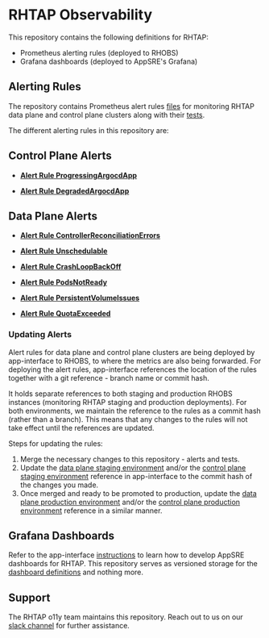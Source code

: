 # RHTAP Observability 

This repository contains the following definitions for RHTAP:
  * Prometheus alerting rules (deployed to RHOBS)
  * Grafana dashboards (deployed to AppSRE's Grafana)

## Alerting Rules

The repository contains Prometheus alert rules [files](rhobs/alerting) for monitoring
RHTAP data plane and control plane clusters along with their [tests](test/promql).


The different alerting rules in this repository are:

## Control Plane Alerts

* [**Alert Rule ProgressingArgocdApp**](https://gitlab.cee.redhat.com/rhtap/docs/sop/-/blob/main/o11y/alert-rule-ProgressingArgocdApp.md)

* [**Alert Rule DegradedArgocdApp**](https://gitlab.cee.redhat.com/rhtap/docs/sop/-/blob/main/o11y/alert-rule-degradedArgocdApp.md)

## Data Plane Alerts

* [**Alert Rule ControllerReconciliationErrors**](https://gitlab.cee.redhat.com/rhtap/docs/sop/-/blob/main/o11y/alert-rule-controllerReconciliationErrors.md?ref_type=heads)

* [**Alert Rule Unschedulable**](https://gitlab.cee.redhat.com/rhtap/docs/sop/-/blob/main/o11y/alert-rule-unschedualablePods.md)

* [**Alert Rule CrashLoopBackOff**](https://gitlab.cee.redhat.com/rhtap/docs/sop/-/blob/main/o11y/alert-rule-crashLoopBackOff.md?ref_type=heads)

* [**Alert Rule PodsNotReady**](https://gitlab.cee.redhat.com/rhtap/docs/sop/-/blob/main/o11y/alert-rule-PodsNotReady.md?ref_type=heads)

* [**Alert Rule PersistentVolumeIssues**](https://gitlab.cee.redhat.com/rhtap/docs/sop/-/blob/main/o11y/alert-rule-pesistentVolumeIssues.md?ref_type=heads)

* [**Alert Rule QuotaExceeded**](https://gitlab.cee.redhat.com/rhtap/docs/sop/-/blob/main/o11y/alert-rule-QuotaExceeded.md)

### Updating Alerts

Alert rules for data plane and control plane clusters are being deployed by app-interface 
to RHOBS, to where the metrics are also being forwarded. For deploying the 
alert rules, app-interface references the location of the rules together with a git 
reference - branch name or commit hash.

It holds separate references to both staging and production RHOBS instances (monitoring
RHTAP staging and production deployments). For both environments, we maintain the
reference to the rules as a commit hash (rather than a branch). This means that any
changes to the rules will not take effect until the references are updated.

Steps for updating the rules:

1. Merge the necessary changes to this repository - alerts and tests.
2. Update the
[data plane staging environment](https://gitlab.cee.redhat.com/service/app-interface/-/blob/2a88da3b5ed7589a3954ebb31c484702ef49cd91/data/services/osd-operators/cicd/saas/saas-rhtap-rules.yaml#L35) 
and/or the
[control plane staging environment](https://gitlab.cee.redhat.com/service/app-interface/-/blob/2a88da3b5ed7589a3954ebb31c484702ef49cd91/data/services/osd-operators/cicd/saas/saas-rhtap-rules.yaml#L49)
reference in app-interface to the commit hash of the changes you made.
3. Once merged and ready to be promoted to production, update the
[data plane production environment](https://gitlab.cee.redhat.com/service/app-interface/-/blob/2a88da3b5ed7589a3954ebb31c484702ef49cd91/data/services/osd-operators/cicd/saas/saas-rhtap-rules.yaml#L39) 
and/or the
[control plane production environment](https://gitlab.cee.redhat.com/service/app-interface/-/blob/2a88da3b5ed7589a3954ebb31c484702ef49cd91/data/services/osd-operators/cicd/saas/saas-rhtap-rules.yaml#L53) 
reference in a similar manner.

## Grafana Dashboards

Refer to the app-interface [instructions](
https://gitlab.cee.redhat.com/service/app-interface/-/blob/master/docs/app-sre/monitoring.md#visualization-with-grafana)
to learn how to develop AppSRE dashboards for RHTAP. This repository serves as
versioned storage for the [dashboard definitions](dashboards/) and nothing more.

## Support

The RHTAP o11y team maintains this repository.
Reach out to us on our [slack channel](https://redhat-internal.slack.com/archives/C04FDFTF8EB)
for further assistance.
